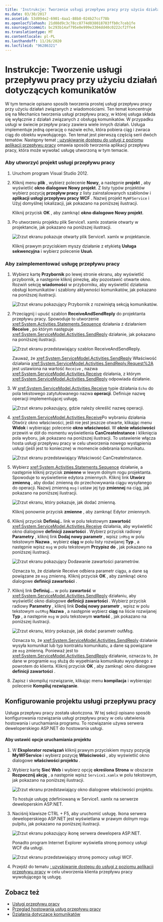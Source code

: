 ```yaml
---
title: 'Instrukcje: Tworzenie usługi przepływu pracy przy użyciu działań dotyczących komunikatów'
ms.date: 03/30/2017
ms.assetid: 53d094e2-6901-4aa1-88b8-024b27ccf78b
ms.openlocfilehash: 21d08d9c3c78cc8774d038018703ffb0c7ceb1fe
ms.sourcegitcommit: bc293b14af795e0e999e3304dd40c0222cf2ffe4
ms.translationtype: MT
ms.contentlocale: pl-PL
ms.lasthandoff: 11/26/2020
ms.locfileid: "96286321"
---
```

# <a name="how-to-create-a-workflow-service-with-messaging-activities"></a>Instrukcje: Tworzenie usługi przepływu pracy przy użyciu działań dotyczących komunikatów

W tym temacie opisano sposób tworzenia prostej usługi przepływu pracy przy użyciu działań związanych z wiadomościami. Ten temat koncentruje się na Mechanics tworzenia usługi przepływu pracy, w której usługa składa się wyłącznie z działań związanych z obsługą komunikatów. W przypadku usługi w świecie przepływ pracy zawiera wiele innych działań. Usługa implementuje jedną operację o nazwie echo, która pobiera ciąg i zwraca ciąg do obiektu wywołującego. Ten temat jest pierwszą częścią serii dwóch tematów. Następny temat [: uzyskiwanie dostępu do usługi z poziomu aplikacji przepływu pracy](how-to-access-a-service-from-a-workflow-application.md) omawia sposób tworzenia aplikacji przepływu pracy, która może wywołać usługę utworzoną w tym temacie.  
  
### <a name="to-create-a-workflow-service-project"></a>Aby utworzyć projekt usługi przepływu pracy  
  
1. Uruchom program Visual Studio 2012.  
  
2. Kliknij menu **plik** , wybierz polecenie **Nowy**, a następnie **projekt** , aby wyświetlić **okno dialogowe Nowy projekt**. Z listy typów projektów wybierz pozycję **przepływ pracy** z listy zainstalowanych szablonów i **aplikacji usługi przepływu pracy WCF** . Nazwij projekt `MyWFService` i Użyj domyślnej lokalizacji, jak pokazano na poniższej ilustracji.  
  
     Kliknij przycisk **OK** , aby zamknąć **okno dialogowe Nowy projekt**.  
  
3. Po utworzeniu projektu plik Service1. xamlx zostanie otwarty w projektancie, jak pokazano na poniższej ilustracji.  
  
     ![Zrzut ekranu pokazuje otwarty plik Service1. xamlx w projektancie.](./media/how-to-create-a-workflow-service-with-messaging-activities/default-workflow-service.jpg)  
  
     Kliknij prawym przyciskiem myszy działanie z etykietą **Usługa sekwencyjna** i wybierz polecenie **Usuń**.  
  
### <a name="to-implement-the-workflow-service"></a>Aby zaimplementować usługę przepływu pracy  
  
1. Wybierz kartę **Przybornik** po lewej stronie ekranu, aby wyświetlić przybornik, a następnie kliknij pinezkę, aby pozostawić otwarte okno. Rozwiń sekcję **wiadomości** w przyborniku, aby wyświetlić działania obsługi komunikatów i szablony aktywności komunikatów, jak pokazano na poniższej ilustracji.  
  
     ![Zrzut ekranu pokazujący Przybornik z rozwiniętą sekcją komunikatów.](./media/how-to-create-a-workflow-service-with-messaging-activities/toolbox-messaging-section.jpg)  
  
2. Przeciągnij i upuść szablon **ReceiveAndSendReply** do projektanta przepływu pracy. Spowoduje to utworzenie <xref:System.Activities.Statements.Sequence> działania z działaniem **Receive** , po którym następuje <xref:System.ServiceModel.Activities.SendReply> działanie, jak pokazano na poniższej ilustracji.  
  
     ![Zrzut ekranu przedstawiający szablon ReceiveAndSendReply.](./media/how-to-create-a-workflow-service-with-messaging-activities/receiveandsendreply-template.jpg)  
  
     Zauważ, że <xref:System.ServiceModel.Activities.SendReply> Właściwość działania <xref:System.ServiceModel.Activities.SendReply.Request%2A> jest ustawiona na wartość `Receive` , nazwa <xref:System.ServiceModel.Activities.Receive> działania, z którym <xref:System.ServiceModel.Activities.SendReply> odpowiada działanie.  
  
3. W <xref:System.ServiceModel.Activities.Receive> typie działania `Echo` do pola tekstowego zatytułowanego nazwa **operacji**. Definiuje nazwę operacji implementującej usługę.  
  
     ![Zrzut ekranu pokazujący, gdzie należy określić nazwę operacji.](./media/how-to-create-a-workflow-service-with-messaging-activities/define-operation-name.jpg)  
  
4. <xref:System.ServiceModel.Activities.Receive>Po wybraniu działania Otwórz okno właściwości, jeśli nie jest jeszcze otwarte, klikając menu **Widok** i wybierając polecenie **okno właściwości**. W **oknie właściwości** przewiń w dół do momentu wyświetlenia **CanCreateInstance** i kliknięcia pola wyboru, jak pokazano na poniższej ilustracji. To ustawienie włącza hosta usługi przepływu pracy w celu utworzenia nowego wystąpienia usługi (jeśli jest to konieczne) w momencie odebrania komunikatu.  
  
     ![Zrzut ekranu przedstawiający Właściwość CanCreateInstance.](./media/how-to-create-a-workflow-service-with-messaging-activities/cancreateinstance-property.jpg)  
  
5. Wybierz <xref:System.Activities.Statements.Sequence> działanie, a następnie kliknij przycisk **zmienne** w lewym dolnym rogu projektanta. Spowoduje to wyświetlenie edytora zmiennych. Kliknij link **Utwórz zmienną** , aby dodać zmienną do przechowywania ciągu wysyłanego do operacji. Nazwij zmienną `msg` i ustaw jej typ **zmiennej** na ciąg, jak pokazano na poniższej ilustracji.  
  
     ![Zrzut ekranu, który pokazuje, jak dodać zmienną.](./media/how-to-create-a-workflow-service-with-messaging-activities/add-variable-msg-string.jpg)  
  
     Kliknij ponownie przycisk **zmienne** , aby zamknąć Edytor zmiennych.  
  
6. Kliknij przycisk **Definiuj..** link w polu tekstowym **zawartość** <xref:System.ServiceModel.Activities.Receive> działania, aby wyświetlić okno dialogowe **definicji zawartości** . Wybierz przycisk radiowy **Parametry** , kliknij link **Dodaj nowy parametr** , wpisz `inMsg` w polu tekstowym **Nazwa** , wybierz **ciąg** w polu listy rozwijanej **Typ** , a następnie wpisz `msg` w polu tekstowym **Przypisz do** , jak pokazano na poniższej ilustracji.  
  
     ![Zrzut ekranu pokazujący Dodawanie zawartości parametrów.](./media/how-to-create-a-workflow-service-with-messaging-activities/adding-parameters-content.jpg)  
  
     Oznacza to, że działanie Receive odbiera parametr ciągu, a dane są powiązane ze `msg` zmienną. Kliknij przycisk **OK** , aby zamknąć okno dialogowe **definicji zawartości** .  
  
7. Kliknij link **Definiuj...** w polu **zawartość** w <xref:System.ServiceModel.Activities.SendReply> działaniu, aby wyświetlić okno dialogowe **definicji zawartości** . Wybierz przycisk radiowy **Parametry** , kliknij link **Dodaj nowy parametr** , wpisz w polu tekstowym `outMsg` **Nazwa** , a następnie wybierz **ciąg** na liście rozwijanej **Typ** , a następnie `msg` w polu tekstowym **wartość** , jak pokazano na poniższej ilustracji.  
  
     ![Zrzut ekranu, który pokazuje, jak dodać parametr outMsg.](./media/how-to-create-a-workflow-service-with-messaging-activities/outmsg-parameters-content.jpg)  
  
     Oznacza to, że <xref:System.ServiceModel.Activities.SendReply> działanie wysyła komunikat lub typ kontraktu komunikatu, a dane są powiązane ze `msg` zmienną. Ponieważ jest to <xref:System.ServiceModel.Activities.SendReply> działanie, oznacza to, że dane w programie `msg` służą do wypełniania komunikatu wysyłanego z powrotem do klienta. Kliknij przycisk **OK** , aby zamknąć okno dialogowe **definicji zawartości** .  
  
8. Zapisz i skompiluj rozwiązanie, klikając menu **kompilacja** i wybierając polecenie **Kompiluj rozwiązanie**.  
  
## <a name="configure-the-workflow-service-project"></a>Konfigurowanie projektu usługi przepływu pracy  

 Usługa przepływu pracy została ukończona. W tej sekcji opisano sposób konfigurowania rozwiązania usługi przepływu pracy w celu ułatwienia hostowania i uruchamiania programu. To rozwiązanie używa serwera deweloperskiego ASP.NET do hostowania usługi.  
  
#### <a name="to-set-project-start-up-options"></a>Aby ustawić opcje uruchamiania projektu  
  
1. W **Eksplorator rozwiązań** kliknij prawym przyciskiem myszy pozycję **MyWFService** i wybierz pozycję **Właściwości** , aby wyświetlić okno dialogowe **właściwości projektu** .  
  
2. Wybierz kartę **Sieć Web** i wybierz opcję **określona Strona** w obszarze **Rozpocznij akcję** , a następnie wpisz `Service1.xamlx` w polu tekstowym, jak pokazano na poniższej ilustracji.  
  
     ![Zrzut ekranu przedstawiający okno dialogowe właściwości projektu.](./media/how-to-create-a-workflow-service-with-messaging-activities/project-properties-dialog.jpg)  
  
     To hostuje usługę zdefiniowaną w Service1. xamlx na serwerze deweloperskim ASP.NET.  
  
3. Naciśnij klawisze CTRL + F5, aby uruchomić usługę. Ikona serwera deweloperskiego ASP.NET jest wyświetlana w prawym dolnym rogu pulpitu, jak pokazano na poniższej ilustracji.  
  
     ![Zrzut ekranu pokazujący ikonę serwera dewelopera ASP.NET.](./media/how-to-create-a-workflow-service-with-messaging-activities/asp-net-dev-server-icon.jpg)  
  
     Ponadto program Internet Explorer wyświetla stronę pomocy usługi WCF dla usługi.  
  
     ![Zrzut ekranu przedstawiający stronę pomocy usługi WCF.](./media/how-to-create-a-workflow-service-with-messaging-activities/wcf-service-help-page.jpg)  
  
4. Przejdź do tematu [: uzyskiwanie dostępu do usługi z poziomu aplikacji przepływu pracy](how-to-access-a-service-from-a-workflow-application.md) w celu utworzenia klienta przepływu pracy wywołującego tę usługę.  
  
## <a name="see-also"></a>Zobacz też

- [Usługi przepływu pracy](workflow-services.md)
- [Przegląd hostowania usług przepływu pracy](hosting-workflow-services-overview.md)
- [Działania dotyczące komunikatów](messaging-activities.md)
